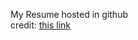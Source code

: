 My Resume hosted in github  
credit: [this link](https://medium.com/@kekayan/display-your-resume-cv-pdf-in-website-using-github-73a088ac961d)
